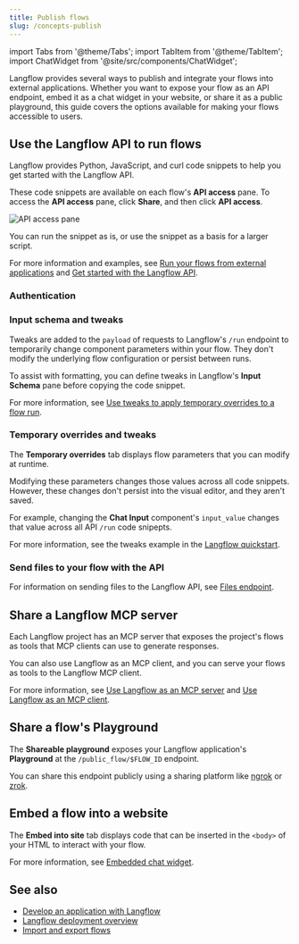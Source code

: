 ```yaml
---
title: Publish flows
slug: /concepts-publish
---
```

import Tabs from '@theme/Tabs';
import TabItem from '@theme/TabItem';
import ChatWidget from '@site/src/components/ChatWidget';

Langflow provides several ways to publish and integrate your flows into external applications. Whether you want to expose your flow as an API endpoint, embed it as a chat widget in your website, or share it as a public playground, this guide covers the options available for making your flows accessible to users.

## Use the Langflow API to run flows

Langflow provides Python, JavaScript, and curl code snippets to help you get started with the Langflow API.

These code snippets are available on each flow's **API access** pane.
To access the **API access** pane, click **Share**, and then click **API access**.

![API access pane](/img/api-pane.png)

You can run the snippet as is, or use the snippet as a basis for a larger script.

For more information and examples, see [Run your flows from external applications](/get-started-quickstart#run-your-flows-from-external-applications) and [Get started with the Langflow API](/api-reference-api-examples).

### Authentication

<!-- TODO Link to api key page -->

### Input schema and tweaks

<!-- TODO: Revise this section and combine w/ temp overrides section -->

Tweaks are added to the `payload` of requests to Langflow's `/run` endpoint to temporarily change component parameters within your flow.
They don't modify the underlying flow configuration or persist between runs.

To assist with formatting, you can define tweaks in Langflow's **Input Schema** pane before copying the code snippet.

For more information, see [Use tweaks to apply temporary overrides to a flow run](/get-started-quickstart#use-tweaks-to-apply-temporary-overrides-to-a-flow-run).

### Temporary overrides and tweaks

The **Temporary overrides** tab displays flow parameters that you can modify at runtime.

Modifying these parameters changes those values across all code snippets.
However, these changes don't persist into the visual editor, and they aren't saved.

For example, changing the **Chat Input** component's `input_value` changes that value across all API `/run` code snipepts.

For more information, see the tweaks example in the [Langflow quickstart](/get-started-quickstart#use-tweaks-to-apply-temporary-overrides-to-a-flow-run).

### Send files to your flow with the API

For information on sending files to the Langflow API, see [Files endpoint](/api-files).

## Share a Langflow MCP server

<!-- TODO: Add link to projects page & reconcile dupliation w mcp server page -->
Each Langflow project has an MCP server that exposes the project's flows as tools that MCP clients can use to generate responses.

You can also use Langflow as an MCP client, and you can serve your flows as tools to the Langflow MCP client.

For more information, see [Use Langflow as an MCP server](/mcp-server) and [Use Langflow as an MCP client](/mcp-client).

## Share a flow's Playground

<!-- TODO: get the content from the quick guide deploy PR

The **Shareable playground** option exposes the **Playground** for a single flow at the `/public_flow/{flow-id}` endpoint.
	
	This allows you to share a public URL with another user that displays only the **Playground** chat window for the specified flow.
	
	The user can interact with the flow's chat input and output and view the results without requiring a Langflow installation or API keys of their own.

:::important
	The **Sharable Playground** is for testing purposes only. 
	
	The **Playground** isn't meant for embedding flows in applications. For information about running flows in applications or websites, see [About developing and configuring Langflow applications](/develop-overview) and [Publish flows](/concepts-publish).
	:::

To share a flow's **Playground** with another user, do the following:

1. In Langflow, open the flow you want share.
	2. From the **Workspace**, click **Share**, and then enable **Shareable Playground**.

3. Click **Shareable Playground** again to open the **Playground** window.
This window's URL is the flow's **Sharable Playground** address, such as `https://3f7c-73-64-93-151.ngrok-free.app/playground/d764c4b8-5cec-4c0f-9de0-4b419b11901a`.

4. Send the URL to another user to give them access to the flow's **Playground**.
-->

The **Shareable playground** exposes your Langflow application's **Playground** at the `/public_flow/$FLOW_ID` endpoint.

You can share this endpoint publicly using a sharing platform like [ngrok](https://ngrok.com/docs/getting-started/?os=macos) or [zrok](https://docs.zrok.io/docs/getting-started).

## Embed a flow into a website

<!-- TODO:Combine external chat widget page -->

The **Embed into site** tab displays code that can be inserted in the `<body>` of your HTML to interact with your flow.

For more information, see [Embedded chat widget](/embedded-chat-widget).

## See also

* [Develop an application with Langflow](/develop-application)
* [Langflow deployment overview](/deployment-overview)
* [Import and export flows](/concepts-flows-import)